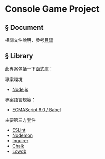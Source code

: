 # Console Game Project

## § Document

相關文件說明，參考[目錄](./doc/)

## § Library

此專案包括一下函式庫：

專案環境
* [Node.js](https://nodejs.org/en/)

專案語言規範：
* [ECMAScript 6.0 / Babel](https://babeljs.io/learn-es2015/)

主要第三方套件
* [ESLint](https://www.npmjs.com/package/eslint)
* [Nodemon](https://www.npmjs.com/package/nodemon)
* [Inquirer](https://www.npmjs.com/package/inquirer)
* [Chalk](https://www.npmjs.com/package/chalk)
* [Lowdb](https://www.npmjs.com/package/lowdb)
